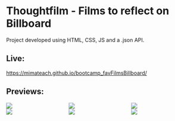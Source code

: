 # Thoughtfilm - Films to reflect on Billboard

Project developed using HTML, CSS, JS and a .json API. 

## Live: 

https://mimateach.github.io/bootcamp_favFilmsBillboard/


## Previews: 
<div style="display: grid; grid-template-columns: auto auto auto">
<img src="assets/preview-carrousel1.png"> 
<img src="assets/preview-carrousel2.png"> 
<img src="assets/preview-carrousel3.png"> 

<img src="assets/preview-billboard1.png"> 
<img src="assets/preview-billboard2.png"> 
<img src="assets/preview-billboard3.png"> 


